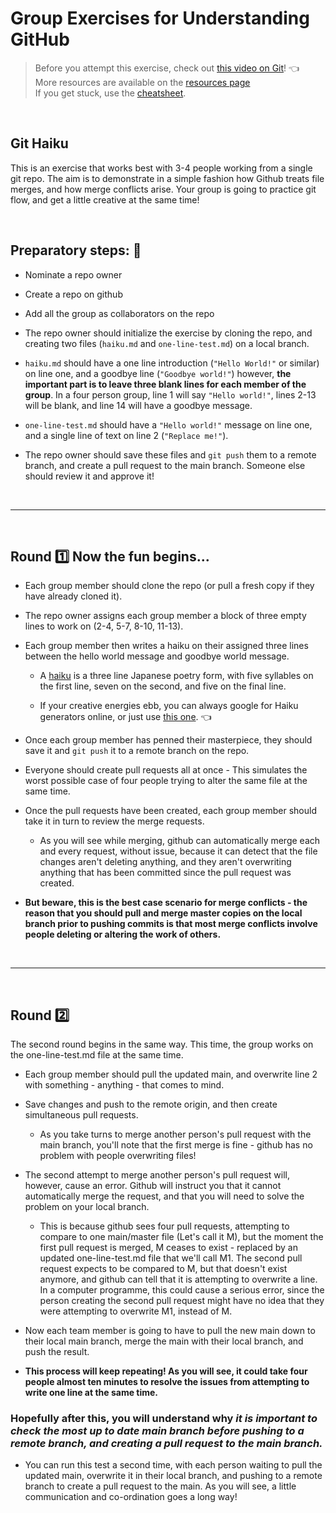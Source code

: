 # Group Exercises for Understanding GitHub

> Before you attempt this exercise, check out [this video on Git](https://app.pluralsight.com/course-player?clipId=8dc1a5de-01c5-452e-a45f-d2f77a980e1c)! :point_left: <br>
> More resources are available on the [resources page](https://github.com/210222-reston-java-msa/demos/blob/main/week4/GitWorkshop/resources.md) <br>
> If you get stuck, use the [cheatsheet](https://github.com/210222-reston-java-msa/demos/blob/main/week4/GitWorkshop/cheatsheet.md).

<br>

## Git Haiku

This is an exercise that works best with 3-4 people working from a single git repo. The aim is to demonstrate in a simple fashion how Github treats file merges, and how merge conflicts arise.
Your group is going to practice git flow, and get a little creative at the same time!

<br>

## Preparatory steps: :triangular_flag_on_post:
* Nominate a repo owner

* Create a repo on github

* Add all the group as collaborators on the repo

* The repo owner should initialize the exercise by cloning the repo, and creating two files (`haiku.md` and `one-line-test.md`) on a local branch.

* `haiku.md` should have a one line introduction (`"Hello World!"` or similar) on line one, and a goodbye line (`"Goodbye world!"`) however, **the important part is to leave three blank lines for each member of the group**. In a four person group, line 1 will say `"Hello world!"`, lines 2-13 will be blank, and line 14 will have a goodbye message.

* `one-line-test.md` should have a `"Hello world!"` message on line one, and a single line of text on line 2 (`"Replace me!"`).

* The repo owner should save these files and `git push` them to a remote branch, and create a pull request to the main branch. Someone else should review it and approve it!

<br>

<hr>

<br>

## Round :one: Now the fun begins...

* Each group member should clone the repo (or pull a fresh copy if they have already cloned it).

* The repo owner assigns each group member a block of three empty lines to work on (2-4, 5-7, 8-10, 11-13).

* Each group member then writes a haiku on their assigned three lines between the hello world message and goodbye world message.

    - A [haiku](https://en.wikipedia.org/wiki/Haiku) is a three line Japanese poetry form, with five syllables on the first line, seven on the second, and five on the final line.

    - If your creative energies ebb, you can always google for Haiku generators online, or just use [this one](http://www.everypoet.com/haiku/default.htm). :point_left:

* Once each group member has penned their masterpiece, they should save it and `git push` it to a remote branch on the repo.

* Everyone should create pull requests all at once - This simulates the worst possible case of four people trying to alter the same file at the same time.

* Once the pull requests have been created, each group member should take it in turn to review the merge requests.

  - As you will see while merging, github can automatically merge each and every request, without issue, because it can detect that the file changes aren't deleting anything, and they aren't overwriting anything that has been committed since the pull request was created.

* **But beware, this is the best case scenario for merge conflicts - the reason that you should pull and merge master copies on the local branch prior to pushing commits is that most merge conflicts involve people deleting or altering the work of others.**

<br>

<hr>

<br>

## Round :two:
The second round begins in the same way. This time, the group works on the one-line-test.md file at the same time.

* Each group member should pull the updated main, and overwrite line 2 with something - anything - that comes to mind.

* Save changes and push to the remote origin, and then create simultaneous pull requests.
  - As you take turns to merge another person's pull request with the main branch, you'll note that the first merge is fine - github has no problem with people overwriting files!

* The second attempt to merge another person's pull request will, however, cause an error. Github will instruct you that it cannot automatically merge the request, and that you will need to solve the problem on your local branch.
  - This is because github sees four pull requests, attempting to compare to one main/master file (Let's call it M), but the moment the first pull request is merged, M ceases to exist - replaced by an updated one-line-test.md file that we'll call M1. The second pull request expects to be compared to M, but that doesn't exist anymore, and github can tell that it is attempting to overwrite a line. In a computer programme, this could cause a serious error, since the person creating the second pull request might have no idea that they were attempting to overwrite M1, instead of M.
  
* Now each team member is going to have to pull the new main down to their local main branch, merge the main with their local branch, and push the result.

* **This process will keep repeating! As you will see, it could take four people almost ten minutes to resolve the issues from attempting to write one line at the same time.**

### Hopefully after this, you will understand why ***it is important to check the most up to date main branch before pushing to a remote branch, and creating a pull request to the main branch.***

* You can run this test a second time, with each person waiting to pull the updated main, overwrite it in their local branch, and pushing to a remote branch to create a pull request to the main. As you will see, a little communication and co-ordination goes a long way!
